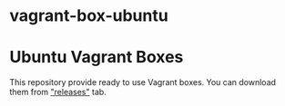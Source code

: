 # vagrant-box-ubuntu
Ubuntu Vagrant Boxes
====================

This repository provide ready to use Vagrant boxes. You can download them from ["releases"](https://github.com/rafaelcalleja/vagrant-box-ubuntu/releases) tab.
